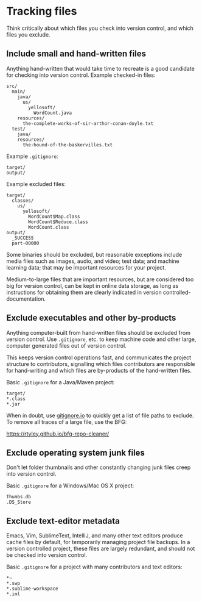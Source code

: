 # Tracking files

Think critically about which files you check into version control, and which files you exclude.

## Include small and hand-written files

Anything hand-written that would take time to recreate is a good candidate for checking into version control. 
Example checked-in files:

```
src/
  main/
    java/
      us/
        yellosoft/
          WordCount.java
    resources/
      the-complete-works-of-sir-arthor-conan-doyle.txt
  test/
    java/
    resources/
      the-hound-of-the-baskervilles.txt
```

Example `.gitignore`:

```
target/
output/
```

Example excluded files:

```
target/
  classes/
    us/
      yellosoft/
        WordCount$Map.class
        WordCount$Reduce.class
        WordCount.class
output/
  _SUCCESS
  part-00000
```

Some binaries should be excluded, but reasonable exceptions include media files such as images, audio, and video; test data; and machine learning data; that may be important resources for your project.

Medium-to-large files that are important resources, but are considered too big for version control, can be kept in online data storage, as long as instructions for obtaining them are clearly indicated in version controlled-documentation.

## Exclude executables and other by-products

Anything computer-built from hand-written files should be excluded from version control. Use `.gitignore`, etc. to keep machine code and other large, computer generated files out of version control.

This keeps version control operations fast, and communicates the project structure to contributors, signalling which files contributors are responsible for hand-writing and which files are by-products of the hand-written files.

Basic `.gitignore` for a Java/Maven project:

```
target/
*.class
*.jar
```

When in doubt, use [gitignore.io](https://www.gitignore.io/) to quickly get a list of file paths to exclude. To remove all traces of a large file, use the BFG:

https://rtyley.github.io/bfg-repo-cleaner/

## Exclude operating system junk files

Don't let folder thumbnails and other constantly changing junk files creep into version control.

Basic `.gitignore` for a Windows/Mac OS X project:

```
Thumbs.db
.DS_Store
```

## Exclude text-editor metadata

Emacs, Vim, SublimeText, IntelliJ, and many other text editors produce cache files by default, for temporarily managing project file backups. In a version controlled project, these files are largely redundant, and should not be checked into version control.

Basic `.gitignore` for a project with many contributors and text editors:

```
*~
*.swp
*.sublime-workspace
*.iml
```